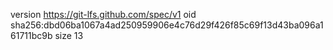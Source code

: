 version https://git-lfs.github.com/spec/v1
oid sha256:dbd06ba1067a4ad250959906e4c76d29f426f85c69f13d43ba096a161711bc9b
size 13
